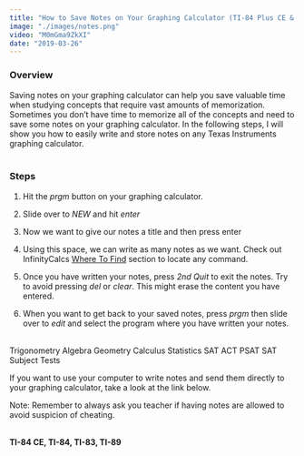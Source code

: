 ```yaml
---
title: "How to Save Notes on Your Graphing Calculator (TI-84 Plus CE & TI-84 Plus)"
image: "./images/notes.png"
video: "M0mGma9ZkXI"
date: "2019-03-26"
---
```

### **Overview**
Saving notes on your graphing calculator can help you save valuable time when studying concepts that require vast amounts of memorization. Sometimes you don’t have time to memorize all of the concepts and need to save some notes on your graphing calculator. In the following steps, I will show you how to easily write and store notes on any Texas Instruments graphing calculator.<br></br>

### **Steps**
1. Hit the *prgm* button on your graphing calculator.

2. Slide over to *NEW* and hit *enter*

3. Now we want to give our notes a title and then press enter

4. Using this space, we can write as many notes as we want. Check out InfinityCalcs [Where To Find](https://www.infinitycalcs.com/ti-84-ce/where-to-find/) section to locate any command.

5. Once you have written your notes, press *2nd Quit* to exit the notes. Try to avoid pressing *del* or *clear*. This might erase the content you have entered.

6. When you want to get back to your saved notes, press *prgm* then slide over to *edit* and select the program where you have written your notes.<br></br>

Trigonometry
Algebra
Geometry
Calculus
Statistics
SAT
ACT
PSAT
SAT Subject Tests

If you want to use your computer to write notes and send them directly to your graphing calculator, take a look at the link below.

Note: Remember to always ask you teacher if having notes are allowed to avoid suspicion of cheating.
<br></br>

**TI-84 CE, TI-84, TI-83, TI-89**
